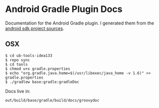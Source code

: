 # Android Gradle Plugin Docs

Documentation for the Android Gradle plugin. I generated them from the
[android sdk project sources](http://tools.android.com/build).

## OSX

    $ cd ub-tools-idea133
    $ repo sync
    $ cd tools
    $ chmod u+x gradle.properties
    $ echo "org.gradle.java.home=$(/usr/libexec/java_home -v 1.6)" >> gradle.properties
    $ ./gradlew base:gradle:gradleDoc

Docs live in:

    out/build/base/gradle/build/docs/groovydoc
